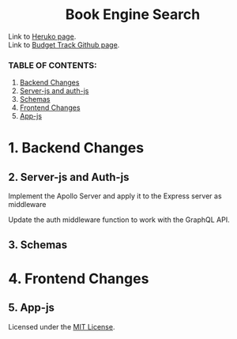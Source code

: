 <h1 align ="center"> Book Engine Search </h1>

Link to [Heruko page]().
<br>
Link to [Budget Track Github page](https://github.com/ksfallon/book_search_engine).

### **TABLE OF CONTENTS:**
1. [Backend Changes](#1-backend-changes)
2. [Server-js and auth-js](#2-server-js-and-auth-js)
3. [Schemas](#3-schemas)
4. [Frontend Changes](#4-frontend-changes)
5. [App-js](#5-app-js)

# 1. Backend Changes

## 2. Server-js and Auth-js
Implement the Apollo Server and apply it to the Express server as middleware

Update the auth middleware function to work with the GraphQL API.
## 3. Schemas

# 4. Frontend Changes

## 5. App-js

<!-- STILL NEED TO GET LICENSED -->

Licensed under the [MIT License](https://choosealicense.com/licenses/mit/#).